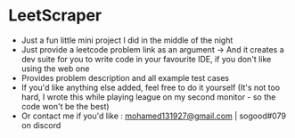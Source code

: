 # LeetScraper
- Just a fun little mini project I did in the middle of the night 
- Just provide a leetcode problem link as an argument -> And it creates a dev suite for you to write code in your favourite IDE, if you don't like using the web one
- Provides problem description and all example test cases 
- If you'd like anything else added, feel free to do it yourself (It's not too hard, I wrote this while playing league on my second monitor - so the code won't be the best)
- Or contact me if you'd like : mohamed131927@gmail.com | sogood#079 on discord 
